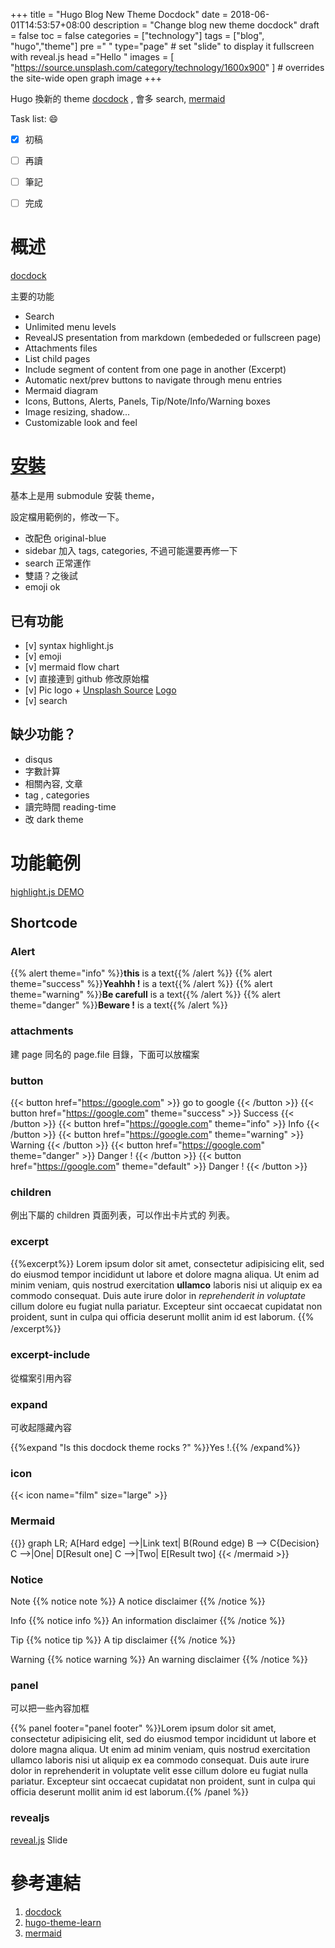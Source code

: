 +++
title = "Hugo Blog New Theme Docdock"
date = 2018-06-01T14:53:57+08:00
description = "Change blog new theme docdock"
draft = false
toc = false
categories = ["technology"]
tags = ["blog", "hugo","theme"]
pre ="<i class='fa fa-file'></i> "
type="page" # set "slide" to display it fullscreen with reveal.js
head ="<label>Hello</label> "
images = [
  "https://source.unsplash.com/category/technology/1600x900"
] # overrides the site-wide open graph image
+++

Hugo 換新的 theme  [docdock][] , 會多 search, [mermaid][]


<!--more-->

Task list: :smile:

- [x] 初稿
- [ ] 再讀
- [ ] 筆記
- [ ] 完成


# 概述

[docdock][]

主要的功能

* Search
* Unlimited menu levels
* RevealJS presentation from markdown (embededed or fullscreen page)
* Attachments files
* List child pages
* Include segment of content from one page in another (Excerpt)
* Automatic next/prev buttons to navigate through menu entries
* Mermaid diagram
* Icons, Buttons, Alerts, Panels, Tip/Note/Info/Warning boxes
* Image resizing, shadow...
* Customizable look and feel


# [安裝](https://docdock.netlify.com/getting-start/installation/)

基本上是用 submodule 安裝 theme，

設定檔用範例的，修改一下。

- 改配色 original-blue
- sidebar 加入 tags, categories, 不過可能還要再修一下
- search 正常運作 
- 雙語？之後試
- emoji ok

## 已有功能

- [v] syntax highlight.js
- [v] emoji
- [v] mermaid flow chart
- [v] 直接連到 github 修改原始檔
- [v] Pic logo + [Unsplash Source](https://source.unsplash.com)  [Logo](https://docdock.netlify.com/content-organisation/logo/)
- [v] search


## 缺少功能？

* disqus
* 字數計算
* 相關內容, 文章
* tag , categories
* 讀完時間 reading-time
* 改 dark theme

# 功能範例


[highlight.js DEMO](https://highlightjs.org/static/demo/)

## Shortcode

### Alert

{{% alert theme="info" %}}**this** is a text{{% /alert %}}
{{% alert theme="success" %}}**Yeahhh !** is a text{{% /alert %}}
{{% alert theme="warning" %}}**Be carefull** is a text{{% /alert %}}
{{% alert theme="danger" %}}**Beware !** is a text{{% /alert %}}


### attachments

建 page 同名的 page.file 目錄，下面可以放檔案


### button

{{< button href="https://google.com" >}} go to google {{< /button >}}
{{< button href="https://google.com" theme="success" >}} Success {{< /button >}}
{{< button href="https://google.com" theme="info" >}} Info {{< /button >}}
{{< button href="https://google.com" theme="warning" >}} Warning {{< /button >}}
{{< button href="https://google.com" theme="danger" >}} Danger ! {{< /button >}}
{{< button href="https://google.com" theme="default" >}} Danger ! {{< /button >}}

### children

例出下屬的 children 頁面列表，可以作出卡片式的 列表。


### excerpt


\{\{%excerpt%\}\}
Lorem ipsum dolor sit amet, consectetur adipisicing elit, sed do eiusmod
tempor incididunt ut labore et dolore magna aliqua. Ut enim ad minim veniam,
quis nostrud exercitation **ullamco** laboris nisi ut aliquip ex ea commodo
consequat. Duis aute irure dolor in _reprehenderit in voluptate_
cillum dolore eu fugiat nulla pariatur. Excepteur sint occaecat cupidatat non
proident, sunt in culpa qui officia deserunt mollit anim id est laborum.
\{\{% /excerpt%\}\}
　
### excerpt-include

從檔案引用內容 

### expand

可收起隱藏內容

{{%expand "Is this docdock theme rocks ?" %}}Yes !.{{% /expand%}}

### icon

\{\{< icon name="film" size="large" >\}\}

### Mermaid

{{<mermaid align="left">}}
graph LR;
    A[Hard edge] -->|Link text| B(Round edge)
    B --> C{Decision}
    C -->|One| D[Result one]
    C -->|Two| E[Result two]
{{< /mermaid >}}


### Notice

Note
{{% notice note %}}
A notice disclaimer
{{% /notice %}}


Info 
{{% notice info %}}
An information disclaimer
{{% /notice %}}

Tip 
{{% notice tip %}}
A tip disclaimer
{{% /notice %}}

Warning 
{{% notice warning %}}
An warning disclaimer
{{% /notice %}}


### panel

可以把一些內容加框

{{% panel footer="panel footer" %}}Lorem ipsum dolor sit amet, consectetur adipisicing elit, sed do eiusmod tempor incididunt ut labore et dolore magna aliqua. Ut enim ad minim veniam, quis nostrud exercitation ullamco laboris nisi ut aliquip ex ea commodo consequat. Duis aute irure dolor in reprehenderit in voluptate velit esse cillum dolore eu fugiat nulla pariatur. Excepteur sint occaecat cupidatat non proident, sunt in culpa qui officia deserunt mollit anim id est laborum.{{% /panel %}}


### revealjs

[reveal.js](http://lab.hakim.se/reveal-js/)  Slide



# 參考連結

1. [docdock][]
1. [hugo-theme-learn][]
1. [mermaid][]


[docdock]: https://github.com/vjeantet/hugo-theme-docdock
[hugo-theme-learn]: https://github.com/matcornic/hugo-theme-learn
[mermaid]: https://mermaidjs.github.io/ '流程圖.js'
